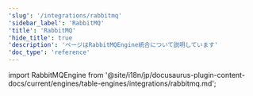 ```yaml
---
'slug': '/integrations/rabbitmq'
'sidebar_label': 'RabbitMQ'
'title': 'RabbitMQ'
'hide_title': true
'description': 'ページはRabbitMQEngine統合について説明しています'
'doc_type': 'reference'
---
```


import RabbitMQEngine from '@site/i18n/jp/docusaurus-plugin-content-docs/current/engines/table-engines/integrations/rabbitmq.md';

<RabbitMQEngine/>
